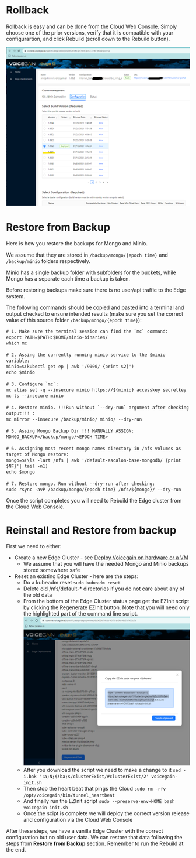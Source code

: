 # Rollback

Rollback is easy and can be done from the Cloud Web Console. Simply choose one of the prior versions, verify that it is compatible with your configurartion, and click Rebuild (scroll down to the Rebuild button).


![Rollback to previous version](./EDGE-Rollback.png)


# Restore from Backup
Here is how you restore the backups for Mongo and Minio.

We assume that they are stored in `/backup/mongo/{epoch time}` and `/backup/minio` folders respectively.

Minio has a single backup folder with subfolders for the buckets, while Mongo has a separate each time a backup is taken.

Before restoring backups make sure there is no user/api traffic to the Edge system.

The following commands should be copied and pasted into a terminal and output checked to ensure intended results (make sure you set the correct value of this source folder `/backup/mongo/{epoch time}`):

```
# 1. Make sure the terminal session can find the `mc` command:
export PATH=$PATH:$HOME/minio-binaries/
which mc

# 2. Assing the currently running minio service to the $minio variable:
minio=$(kubectl get ep | awk '/9000/ {print $2}')
echo $minio

# 3. Configure `mc`:
mc alias set -q --insecure minio https://${minio} accesskey secretkey                                               
mc ls --insecure minio

# 4. Restore minio. !!!Run without `--dry-run` argument after checking output!!! :
mc mirror --insecure /backup/minio/ minio/ --dry-run

# 5. Assing Mongo Backup Dir !!! MANUALLY ASSIGN: 
MONGO_BACKUP=/backup/mongo/<EPOCH TIME>

# 6. Assigning most recent mongo names directory in /nfs volumes as target of Mongo restore:
mongo=$(\ls -lart /nfs | awk '/default-ascalon-base-mongodb/ {print $NF}'| tail -n1)
echo $mongo

# 7. Restore mongo. Run without --dry-run after checking:
sudo rsync -avP /backup/mongo/{epoch time} /nfs/${mongo}/ --dry-run
```

Once the script completes you will need to Rebuild the Edge cluster from the Cloud Web Console.

# Reinstall and Restore from backup

First we need to either:
* Create a new Edge Cluster - see [Deploy Voicegain on hardware or a VM](../edge-on-hardware/Edge_Deploy.md)
  * We assume that you will have the needed Mongo and Minio backups stored somewhere safe  
* Reset an existing Edge Cluster - here are the steps:
  *   Do a kubeadm reset `sudo kubeadm reset`
  *   Delete old /nfs/default-* directories if you do not care about any of the old data
  *   From the bottom of the Edge Cluster status page get the EZInit script by clicking the Regenerate EZInit button. Note that you will need only the highlighted part of the command line script. ![Regenerate EZInit](./Regenerate-EZInit.png)
  *   After you download the script we need to make a change to it `sed -i.bak ':a;N;$!ba;s/clusterExist/#clusterExist/2' voicegain-init.sh`
  *   Then stop the heart beat that pings the Cloud `sudo rm -rfv /opt/voicegain/bin/tunnel_heartbeat`
  *   And finally run the EZInit script `sudo --preserve-env=HOME bash voicegain-init.sh`
  *   Once the scipt is complete we will deploy the correct version release and configuration via the Cloud Web Console
 
After these steps, we have a vanilla Edge Cluster with the correct configuration but no old user data.
We can restore that data following the steps from **Restore from Backup** section. Remember to run the Rebuild at the end.


